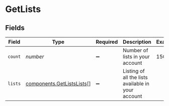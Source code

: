 # GetLists


## Fields

| Field                                                                  | Type                                                                   | Required                                                               | Description                                                            | Example                                                                |
| ---------------------------------------------------------------------- | ---------------------------------------------------------------------- | ---------------------------------------------------------------------- | ---------------------------------------------------------------------- | ---------------------------------------------------------------------- |
| `count`                                                                | *number*                                                               | :heavy_minus_sign:                                                     | Number of lists in your account                                        | 150                                                                    |
| `lists`                                                                | [components.GetListsLists](../../models/components/getlistslists.md)[] | :heavy_minus_sign:                                                     | Listing of all the lists available in your account                     |                                                                        |